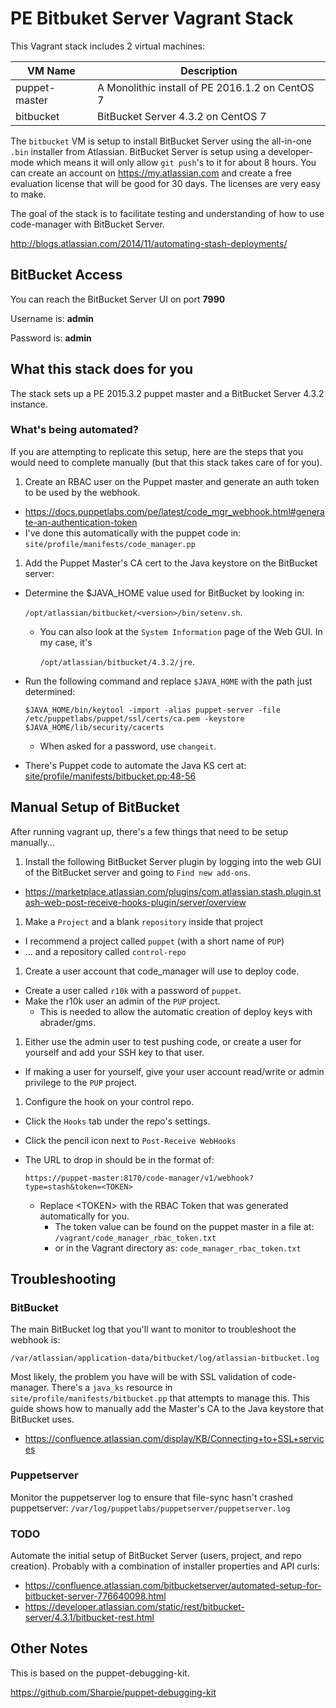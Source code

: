 # PE Bitbuket Server Vagrant Stack

This Vagrant stack includes 2 virtual machines:

| VM Name       | Description |
|---------------|-------------|
| puppet-master | A Monolithic install of PE 2016.1.2 on CentOS 7 |
| bitbucket     | BitBucket Server 4.3.2 on CentOS 7              |

The `bitbucket` VM is setup to install BitBucket Server using the all-in-one `.bin` installer from Atlassian. BitBucket Server is setup using a developer-mode which means it will only allow `git push`'s to it for about 8 hours. You can create an account on https://my.atlassian.com and create a free evaluation license that will be good for 30 days. The licenses are very easy to make.

The goal of the stack is to facilitate testing and understanding of how to use code-manager with BitBucket Server.

http://blogs.atlassian.com/2014/11/automating-stash-deployments/

## BitBucket Access

You can reach the BitBucket Server UI on port **7990**

Username is: **admin**

Password is: **admin**

## What this stack does for you

The stack sets up a PE 2015.3.2 puppet master and a BitBucket Server 4.3.2 instance.

### What's being automated?

If you are attempting to replicate this setup, here are the steps that you would need to complete manually (but that this stack takes care of for you).

1. Create an RBAC user on the Puppet master and generate an auth token to be used by the webhook.
  * https://docs.puppetlabs.com/pe/latest/code_mgr_webhook.html#generate-an-authentication-token
  * I've done this automatically with the puppet code in:
    `site/profile/manifests/code_manager.pp`
1. Add the Puppet Master's CA cert to the Java keystore on the BitBucket server:
  * Determine the $JAVA_HOME value used for BitBucket by looking in:

    `/opt/atlassian/bitbucket/<version>/bin/setenv.sh`.
    * You can also look at the `System Information` page of the Web GUI. In my case, it's

      `/opt/atlassian/bitbucket/4.3.2/jre`.
  * Run the following command and replace `$JAVA_HOME` with the path just determined:
    ```
    $JAVA_HOME/bin/keytool -import -alias puppet-server -file /etc/puppetlabs/puppet/ssl/certs/ca.pem -keystore $JAVA_HOME/lib/security/cacerts
    ```

    * When asked for a password, use `changeit`.

  * There's Puppet code to automate the Java KS cert at: [site/profile/manifests/bitbucket.pp:48-56](site/profile/manifests/bitbucket.pp#L48-56)

## Manual Setup of BitBucket

After running vagrant up, there's a few things that need to be setup manually...

1. Install the following BitBucket Server plugin by logging into the web GUI of the BitBucket server and going to `Find new add-ons`.
  * https://marketplace.atlassian.com/plugins/com.atlassian.stash.plugin.stash-web-post-receive-hooks-plugin/server/overview

1. Make a `Project` and a blank `repository` inside that project
  * I recommend a project called `puppet` (with a short name of `PUP`)
  * ... and a repository called `control-repo`

1. Create a user account that code_manager will use to deploy code.
  * Create a user called `r10k` with a password of `puppet`.
  * Make the r10k user an admin of the `PUP` project.
    * This is needed to allow the automatic creation of deploy keys with abrader/gms.

1. Either use the admin user to test pushing code, or create a user for yourself and add your SSH key to that user.
  * If making a user for yourself, give your user account read/write or admin privilege to the `PUP` project.

1. Configure the hook on your control repo.
  * Click the `Hooks` tab under the repo's settings.
  * Click the pencil icon next to `Post-Receive WebHooks`
  * The URL to drop in should be in the format of:

    ```
    https://puppet-master:8170/code-manager/v1/webhook?type=stash&token=<TOKEN>
    ```
    * Replace \<TOKEN\> with the RBAC Token that was generated automatically for you.
      * The token value can be found on the puppet master in a file at: `/vagrant/code_manager_rbac_token.txt`
      * or in the Vagrant directory as: `code_manager_rbac_token.txt`


## Troubleshooting

### BitBucket

The main BitBucket log that you'll want to monitor to troubleshoot the webhook is:
  ```
  /var/atlassian/application-data/bitbucket/log/atlassian-bitbucket.log
  ```

Most likely, the problem you have will be with SSL validation of code-manager. There's a `java_ks` resource in `site/profile/manifests/bitbucket.pp` that attempts to manage this. This guide shows how to manually add the Master's CA to the Java keystore that BitBucket uses.
  * https://confluence.atlassian.com/display/KB/Connecting+to+SSL+services

### Puppetserver

Monitor the puppetserver log to ensure that file-sync hasn't crashed puppetserver: `/var/log/puppetlabs/puppetserver/puppetserver.log`

### TODO

Automate the initial setup of BitBucket Server (users, project, and repo creation). Probably with a combination of installer properties and API curls:
* https://confluence.atlassian.com/bitbucketserver/automated-setup-for-bitbucket-server-776640098.html
* https://developer.atlassian.com/static/rest/bitbucket-server/4.3.1/bitbucket-rest.html

## Other Notes

This is based on the puppet-debugging-kit.

https://github.com/Sharpie/puppet-debugging-kit
